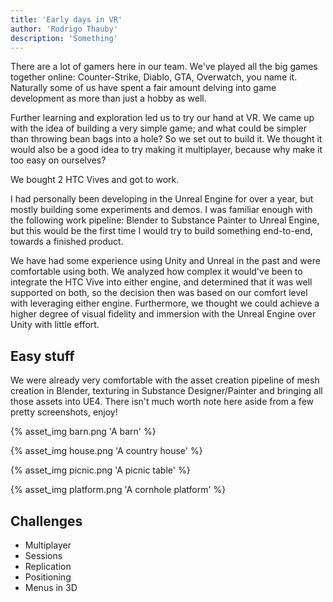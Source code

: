 ```yaml
---
title: 'Early days in VR'
author: 'Rodrigo Thauby'
description: 'Something'
---
```


There are a lot of gamers here in our team. We've played all the big games together online: Counter-Strike, Diablo, GTA, Overwatch, you name it. Naturally some of us have spent a fair amount delving into game development as more than just a hobby as well.

Further learning and exploration led us to try our hand at VR. We came up with the idea of building a very simple game; and what could be simpler than throwing bean bags into a hole? So we set out to build it. We thought it would also be a good idea to try making it multiplayer, because why make it too easy on ourselves?

We bought 2 HTC Vives and got to work.

I had personally been developing in the Unreal Engine for over a year, but mostly building some experiments and demos. I was familiar enough with the following work pipeline: Blender to Substance Painter to Unreal Engine, but this would be the first time I would try to build something end-to-end, towards a finished product.

We have had some experience using Unity and Unreal in the past and were comfortable using both. We analyzed how complex it would've been to integrate the HTC Vive into either engine, and determined that it was well supported on both, so the decision then was based on our comfort level with leveraging either engine. Furthermore, we thought we could achieve a higher degree of visual fidelity and immersion with the Unreal Engine over Unity with little effort.

## Easy stuff

We were already very comfortable with the asset creation pipeline of mesh creation in Blender, texturing in Substance Designer/Painter and bringing all those assets into UE4. There isn't much worth note here aside from a few pretty screenshots, enjoy!

{% asset_img barn.png 'A barn' %}

{% asset_img house.png 'A country house' %}

{% asset_img picnic.png 'A picnic table' %}

{% asset_img platform.png 'A cornhole platform' %}

## Challenges

- Multiplayer
- Sessions
- Replication
- Positioning
- Menus in 3D